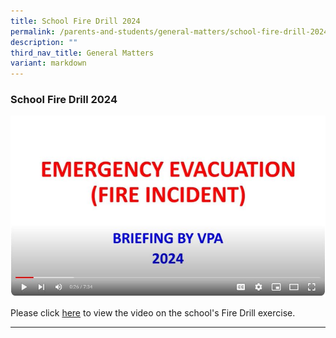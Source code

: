 ```yaml
---
title: School Fire Drill 2024
permalink: /parents-and-students/general-matters/school-fire-drill-2024/
description: ""
third_nav_title: General Matters
variant: markdown
---
```

### School Fire Drill 2024

![](/images/School%20Fire%20Drill/fire_drill_2024.JPG)

Please click [here](https://youtu.be/j72qjs0LljM) to view the video on the school's Fire Drill exercise.

<hr>